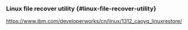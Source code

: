 ### Linux file recover utility {#linux-file-recover-utility}

https://www.ibm.com/developerworks/cn/linux/1312_caoyq_linuxrestore/